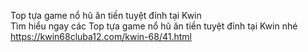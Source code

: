 
Top tựa game nổ hũ ăn tiền tuyệt đỉnh tại Kwin	
Tìm hiểu ngay các Top tựa game nổ hũ ăn tiền tuyệt đỉnh tại Kwin nhé	
https://kwin68cluba12.com/kwin-68/41.html

